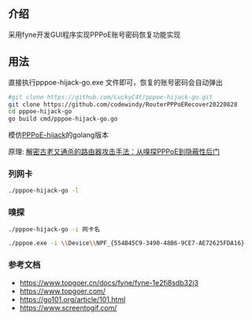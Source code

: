 ## 介绍
采用fyne开发GUI程序实现PPPoE账号密码恢复功能实现


## 用法
直接执行pppoe-hijack-go.exe 文件即可，恢复的账号密码会自动弹出


```bash
#git clone https://github.com/LuckyC4t/pppoe-hijack-go.git
git clone https://github.com/codewindy/RouterPPPoERecover20220828
cd pppoe-hijack-go
go build cmd/pppoe-hijack-go.go
```
模仿[PPPoE-hijack](https://github.com/Karblue/PPPoE-hijack)的golang版本

原理: [解密古老又通杀的路由器攻击手法：从嗅探PPPoE到隐蔽性后门](http://www.freebuf.com/articles/wireless/163480.html)

### 列网卡

```bash
./pppoe-hijack-go -l
```

### 嗅探

```bash
./pppoe-hijack-go -i 网卡名

./pppoe.exe -i \\Device\\NPF_{554B45C9-3490-48B6-9CE7-AE72625FDA16}

```
### 参考文档
* https://www.topgoer.cn/docs/fyne/fyne-1e2fi8sdb32j3
* https://www.topgoer.com/
* https://go101.org/article/101.html
* https://www.screentogif.com/
